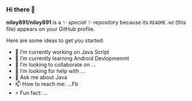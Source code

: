 ### Hi there 👋


**niloy891/niloy891** is a ✨ _special_ ✨ repository because its `README.md` (this file) appears on your GitHub profile.

Here are some ideas to get you started:

- 🔭 I’m currently working on Java Script
- 🌱 I’m currently learning Android Devlopmenmt
- 👯 I’m looking to collaborate on ...
- 🤔 I’m looking for help with ...
- 💬 Ask me about Java
- 📫 How to reach me: ...Fb
- ⚡ Fun fact: ...
  
